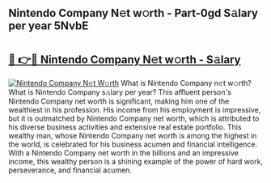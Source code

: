 ## Nintendo Company N𝚎t w𝚘rth - Part-0gd S𝚊lary per year 5NvbE

# <h2><a href="http://gc4mpyg.nevu.top/?p=Nintendo+Company">🔗 👉🔴 Nintendo Company N𝚎t w𝚘rth - S𝚊lary</a></h2>

[![Nintendo Company N𝚎t W𝚘rth](https://i.imgur.com/Oavwk0R.jpeg)](http://gc4mpyg.nevu.top/?p=Nintendo+Company)
What is Nintendo Company n𝚎t w𝚘rth? What is Nintendo Company s𝚊lary per year?
This affluent person's Nintendo Company net worth is significant, making him one of the wealthiest in his profession. His income from his employment is impressive, but it is outmatched by Nintendo Company net worth, which is attributed to his diverse business activities and extensive real estate portfolio. This wealthy man, whose Nintendo Company net worth is among the highest in the world, is celebrated for his business acumen and financial intelligence. With a Nintendo Company net worth in the billions and an impressive income, this wealthy person is a shining example of the power of hard work, perseverance, and financial acumen.
